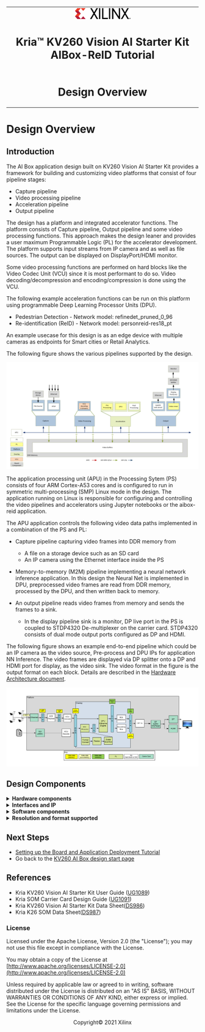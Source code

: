 ﻿<table class="sphinxhide">
 <tr>
   <td align="center"><img src="../../media/xilinx-logo.png" width="30%"/><h1> Kria&trade; KV260 Vision AI Starter Kit AIBox-ReID Tutorial</h1>
   </td>
 </tr>
 <tr>
 <td align="center"><h1> Design Overview </h1>

 </td>
 </tr>
</table>

# Design Overview

## Introduction

The AI Box application design built on KV260 Vision AI Starter Kit provides a framework for building and customizing video platforms that consist of four pipeline stages:

* Capture pipeline
* Video processing pipeline
* Acceleration pipeline
* Output pipeline

The design has a platform and integrated accelerator functions. The platform consists of Capture pipeline, Output pipeline and some video processing functions. This approach makes the design leaner and provides a user maximum Programmable Logic (PL) for the accelerator development. The platform supports input streams from IP camera and as well as file sources. The output can be displayed on DisplayPort/HDMI monitor.

Some video processing functions are performed on hard blocks like the Video Codec Unit (VCU) since it is most performant to do so. Video decoding/decompression and encoding/compression is done using the VCU.

The following example acceleration functions can be run on this platform using programmable Deep Learning Processor Units (DPU).

* Pedestrian Detection - Network model: refinedet_pruned_0_96
* Re-identification (ReID) - Network model: personreid-res18_pt

An example usecase for this design is as an edge device with multiple cameras as endpoints for Smart cities or Retail Analytics.

The following figure shows the various pipelines supported by the design.

![Pipelines Supported](../../media/pipelines_aib.png)

The application processing unit (APU) in the Processing Sytem (PS) consists of four ARM Cortex-A53 cores and is configured to run in symmetric multi-processing (SMP) Linux mode in the design. The application running on Linux is responsible for configuring and controlling the video pipelines and accelerators using Jupyter notebooks or the aibox-reid application.


The APU application controls the following video data paths implemented in a combination of the PS and PL:

* Capture pipeline capturing video frames into DDR memory from
   * A file on a storage device such as an SD card
   * An IP camera using the Ethernet interface inside the PS


* Memory-to-memory (M2M) pipeline implementing a neural network inference application. In this design the Neural Net is implemented in DPU, preprocessed video frames are read from DDR memory, processed by the DPU, and then written back to memory.

* An output pipeline reads video frames from memory and sends the frames to a sink.
     * In the display pipeline sink is a monitor, DP live port in the PS is coupled to STDP4320 De-multiplexer on the carrier card. STDP4320 consists of dual mode output ports configured as DP and HDMI.


The following figure shows an example end-to-end pipeline which could be an IP camera as the video source, Pre-process and DPU IPs for application NN Inference. The video frames are displayed via DP splitter onto a DP and HDMI port for display, as the video sink. The video format in the figure is the output format on each block. Details are described in the [Hardware Architecture document](hw_arch_platform_aib.md).

![End to end example pipelines](../../media/end_to_end_pp_aib.png)


## Design Components

<details>
 <summary><b>Hardware components</b></summary>

* KV260 Vision AI Starter Kit including
   * HDMI-DP splitter on the carrier card

</details>

<details>
 <summary><b>Interfaces and IP</b></summary>

* Video inputs
   * File
   * IP camera
* Video outputs
   * DisplayPort/ HDMI
* Video processing
   * VCU decoding on four streams
   * Accelerator functions on DPU
   * PL and PS based pre and post processing specific to a accelerator function
* Auxiliary Peripherals
   * QSPI
   * SD
   * I2C
   * UART
   * Ethernet
   * General purpose I/O (GPIO)

</details>

<details>
 <summary><b>Software components</b></summary>

* Operating system
   * APU: SMP Linux
* Linux kernel subsystems
   * Video source: Video4 Linux (V4L2)
   * Display: Direct Rendering Manager (DRM)/Kernel Mode Setting (KMS)
* Linux user space frameworks
   * Jupyter
   * GStreamer / Xilinx VVAS
   * Vitis AI
   * Xilinx run-time (XRT)

</details>

<details>
 <summary><b>Resolution and format supported</b></summary>

* Resolutions
   * 1080p30 per stream
   * Lower resolution and lower frame rates for file I/O
* Pixel format
   * YUV 4:2:0 (NV12)

</details>


## Next Steps

* [Setting up the Board and Application Deployment Tutorial](app_deployment_aib.md)
* Go back to the [KV260 AI Box design start page](../aibox_landing)


## References

* Kria KV260 Vision AI Starter Kit User Guide ([UG1089](https://www.xilinx.com/cgi-bin/docs/rdoc?t=som-doc;v=latest;d=ug1089-kv260-starter-kit.pdf))
* Kria SOM Carrier Card Design Guide ([UG1091](https://www.xilinx.com/cgi-bin/docs/rdoc?t=som-doc;d=ug1091-carrier-card-design.pdf))
* Kria KV260 Vision AI Starter Kit Data Sheet([DS986](https://www.xilinx.com/cgi-bin/docs/ndoc?t=data_sheets;d=ds986-kv260-starter-kit.pdf))
* Kria K26 SOM Data Sheet([DS987]( https://www.xilinx.com/cgi-bin/docs/ndoc?t=data_sheets;d=ds987-k26-som.pdf))

 ### License

Licensed under the Apache License, Version 2.0 (the "License"); you may not use this file except in compliance with the License.

You may obtain a copy of the License at
[http://www.apache.org/licenses/LICENSE-2.0](http://www.apache.org/licenses/LICENSE-2.0)

Unless required by applicable law or agreed to in writing, software distributed under the License is distributed on an "AS IS" BASIS, WITHOUT WARRANTIES OR CONDITIONS OF ANY KIND, either express or implied. See the License for the specific language governing permissions and limitations under the License.

<p align="center">Copyright&copy; 2021 Xilinx</p>
